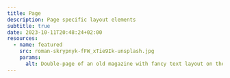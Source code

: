 ```yaml
---
title: Page
description: Page specific layout elements
subtitle: true
date: 2023-10-11T20:48:24+02:00
resources:
  - name: featured
    src: roman-skrypnyk-fFW_xTie9Ik-unsplash.jpg
    params:
      alt: Double-page of an old magazine with fancy text layout on the left and a picture of the boxer Muhammad Ali on the right
---
```

